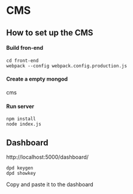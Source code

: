 # CMS

## How to set up the CMS

#### Build fron-end
```
cd front-end
webpack --config webpack.config.production.js
```

#### Create a empty mongod 
cms

#### Run server
```
npm install
node index.js
```

## Dashboard
http://localhost:5000/dashboard/
```
dpd keygen
dpd showkey
```
Copy and paste it to the dashboard 

